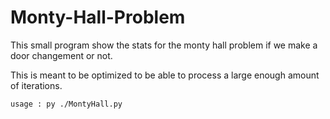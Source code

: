 # Monty-Hall-Problem
This small program show the stats for the monty hall problem if we make a door changement or not.

This is meant to be optimized to be able to process a large enough amount of iterations.

`usage : py ./MontyHall.py`
